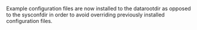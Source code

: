 Example configuration files are now installed to the datarootdir as opposed to
the sysconfdir in order to avoid overriding previously installed configuration
files.
